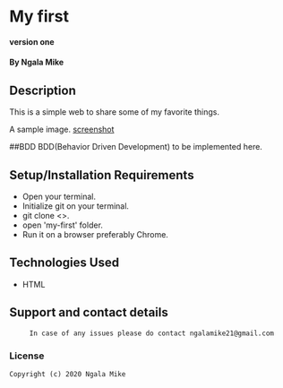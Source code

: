 # My first
#### version one

#### By **Ngala Mike**

## Description
This is a simple web to share some of my favorite things. 

A sample image.
[screenshot](Screenshot.png)

##BDD
BDD(Behavior Driven Development) to be implemented here.


## Setup/Installation Requirements
- Open your terminal.
- Initialize git on your terminal.
- git clone <>.
- open 'my-first' folder.
- Run it on a browser preferably Chrome.



## Technologies Used
- HTML

## Support and contact details

         In case of any issues please do contact ngalamike21@gmail.com
         
### License

    Copyright (c) 2020 Ngala Mike
